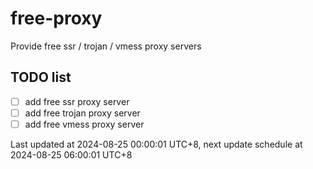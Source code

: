 
# free-proxy
Provide free ssr / trojan / vmess proxy servers


## TODO list
- [ ] add free ssr proxy server
- [ ] add free trojan proxy server
- [ ] add free vmess proxy server

Last updated at 2024-08-25 00:00:01 UTC+8, next update schedule at 2024-08-25 06:00:01 UTC+8

